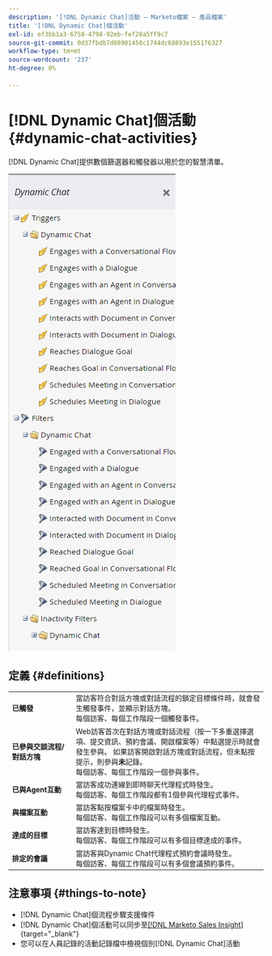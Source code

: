 ```yaml
---
description: '[!DNL Dynamic Chat]活動 — Marketo檔案 — 產品檔案'
title: '[!DNL Dynamic Chat]個活動'
exl-id: ef3bb1a3-6758-4798-92eb-fef28a5ff9c7
source-git-commit: 0d37fbdb7d08901458c1744dc68893e155176327
workflow-type: tm+mt
source-wordcount: '237'
ht-degree: 0%

---
```


# [!DNL Dynamic Chat]個活動 {#dynamic-chat-activities}

[!DNL Dynamic Chat]提供數個篩選器和觸發器以用於您的智慧清單。

![](assets/dynamic-chat-activities-1.png)

## 定義 {#definitions}

<table>
<thead>
<tbody>
  <tr>
    <td style="width:25%"><b>已觸發</b></td>
    <td>當訪客符合對話方塊或對話流程的鎖定目標條件時，就會發生觸發事件，並顯示對話方塊。
    <br>每個訪客、每個工作階段一個觸發事件。</td>
  </tr>
  <tr>
    <td style="width:25%"><b>已參與交談流程/對話方塊</b></td>
    <td>Web訪客首次在對話方塊或對話流程（按一下多重選擇選項、提交資訊、預約會議、開啟檔案等）中點選提示時就會發生參與。 如果訪客開啟對話方塊或對話流程，但未點按提示，則參與<b>未</b>記錄。 
    <br>每個訪客、每個工作階段一個參與事件。</td>
  </tr>
   <tr>
    <td style="width:25%"><b>已與Agent互動</b></td>
    <td>當訪客成功連線到即時聊天代理程式時發生。
    <br>每個訪客、每個工作階段都有1個參與代理程式事件。</td>
  </tr>
  <tr>
    <td style="width:25%"><b>與檔案互動</b></td>
    <td>當訪客點按檔案卡中的檔案時發生。
    <br>每個訪客、每個工作階段可以有多個檔案互動。</td>
  </tr>
  <tr>
    <td style="width:25%"><b>達成的目標</b></td>
    <td>當訪客達到目標時發生。 <br>每個訪客、每個工作階段可以有多個目標達成的事件。</td>
  </tr>
  <tr>
    <td style="width:25%"><b>排定的會議</b></td>
    <td>當訪客與Dynamic Chat代理程式預約會議時發生。
    <br>每個訪客、每個工作階段可以有多個會議預約事件。</td>
  </tr>
</tbody>
</table>

## 注意事項 {#things-to-note}

* [!DNL Dynamic Chat]個流程步驟支援條件
* [!DNL Dynamic Chat]個活動可以同步至[[!DNL Marketo Sales Insight]](/help/marketo/product-docs/marketo-sales-insight/msi-for-salesforce/features/dynamic-chat-integration.md){target="_blank"}
* 您可以在人員記錄的活動記錄檔中檢視個別[!DNL Dynamic Chat]活動
